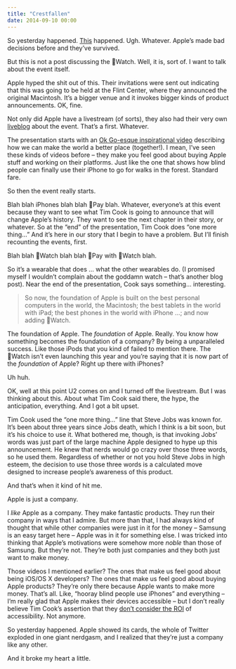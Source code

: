 ```yaml
---
title: "Crestfallen"
date: 2014-09-10 00:00
---
```


So yesterday happened. [This](http://www.apple.com/watch/) happened. Ugh. Whatever. Apple’s made bad decisions before and they’ve survived.

But this is not a post discussing the Watch. Well, it is, sort of. I want to talk about the event itself.

<!-- more -->

Apple hyped the shit out of this. Their invitations were sent out indicating that this was going to be held at the Flint Center, where they announced the original Macintosh. It’s a bigger venue and it invokes bigger kinds of product announcements. OK, fine.

Not only did Apple have a livestream (of sorts), they also had their very own [liveblog](http://www.apple.com/live/2014-sept-event/) about the event. That’s a first. Whatever.

The presentation starts with an [Ok Go-esque inspirational video](https://www.youtube.com/watch?v=TJ1SDXbij8Y) describing how we can make the world a better place (together!). I mean, I’ve seen these kinds of videos before – they make you feel good about buying Apple stuff and working on their platforms. Just like the one that shows how blind people can finally use their iPhone to go for walks in the forest. Standard fare.

So then the event really starts.

Blah blah iPhones blah blah Pay blah. Whatever, everyone’s at this event because they want to see what Tim Cook is going to announce that will change Apple’s history. They want to see the next chapter in their story, or whatever. So at the “end” of the presentation, Tim Cook does “one more thing…” And it’s here in our story that I begin to have a problem. But I’ll finish recounting the events, first.

Blah blah Watch blah blah Pay with Watch blah.

So it’s a wearable that does … what the other wearables do. (I promised myself I wouldn’t complain about the goddamn watch – that’s another blog post). Near the end of the presentation, Cook says something… interesting.

> So now, the foundation of Apple is built on the best personal computers in the world, the Macintosh; the best tablets in the world with iPad; the best phones in the world with iPhone …; and now adding Watch.

The foundation of Apple. The _foundation_ of Apple. Really. You know how something becomes the foundation of a company? By being a unparalleled success. Like those iPods that you kind of failed to mention there. The Watch isn’t even launching this year and you’re saying that it is now part of the _foundation_ of Apple? Right up there with iPhones?

Uh huh.

OK, well at this point U2 comes on and I turned off the livestream. But I was thinking about this. About what Tim Cook said there, the hype, the anticipation, everything. And I got a bit upset.

Tim Cook used the “one more thing…” line that Steve Jobs was known for. It’s been about three years since Jobs death, which I think is a bit soon, but it’s his choice to use it. What bothered me, though, is that invoking Jobs’ words was just part of the large machine Apple designed to hype up this announcement. He knew that nerds would go crazy over those three words, so he used them. Regardless of whether or not you hold Steve Jobs in high esteem, the decision to use those three words is a calculated move designed to increase people’s awareness of this product.

And that’s when it kind of hit me.

Apple is just a company.

I _like_ Apple as a company. They make fantastic products. They run their company in ways that I admire. But more than that, I had always kind of thought that while other companies were just in it for the money – Samsung is an easy target here – Apple was in it for something else. I was tricked into thinking that Apple’s motivations were somehow more _noble_ than those of Samsung. But they’re not. They’re both just companies and they both just want to make money.

Those videos I mentioned earlier? The ones that make us feel good about being iOS/OS X developers? The ones that make us feel good about buying Apple products? They’re only there because Apple wants to make more money. That’s all. Like, “hooray blind people use iPhones” and everything – I’m really glad that Apple makes their devices accessible – but I don’t really believe Tim Cook’s assertion that they [don’t consider the ROI](http://www.macobserver.com/tmo/article/tim-cook-soundly-rejects-politics-of-the-ncppr-suggests-group-sell-apples-s) of accessibility. Not anymore.

So yesterday happened. Apple showed its cards, the whole of Twitter exploded in one giant nerdgasm, and I realized that they’re just a company like any other.

And it broke my heart a little.

